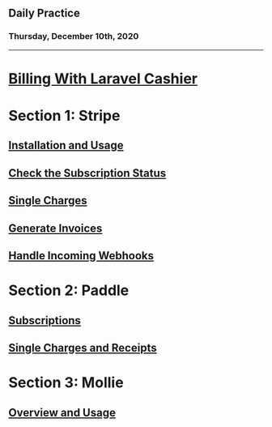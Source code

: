 ## Daily Practice
### Thursday, December 10th, 2020
---


# [Billing With Laravel Cashier](https://laracasts.com/series/billing-with-laravel-cashier)


# Section 1: Stripe

## [Installation and Usage](https://laracasts.com/series/billing-with-laravel-cashier/episodes/1)



## [Check the Subscription Status](https://laracasts.com/series/billing-with-laravel-cashier/episodes/2)



## [Single Charges](https://laracasts.com/series/billing-with-laravel-cashier/episodes/3)



## [Generate Invoices](https://laracasts.com/series/billing-with-laravel-cashier/episodes/4)



## [Handle Incoming Webhooks](https://laracasts.com/series/billing-with-laravel-cashier/episodes/5)



# Section 2: Paddle

## [Subscriptions](https://laracasts.com/series/billing-with-laravel-cashier/episodes/6)



## [Single Charges and Receipts](https://laracasts.com/series/billing-with-laravel-cashier/episodes/7)



# Section 3: Mollie

## [Overview and Usage](https://laracasts.com/series/billing-with-laravel-cashier/episodes/8)
